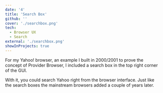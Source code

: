 ```yaml
---
date: '4'
title: 'Search Box'
github: ''
cover: './searchbox.png'
tech:
  - Browser UX
  - Search
external: './searchbox.png'
showInProjects: true
---
```


For my Yahoo! browser, an example I built in 2000/2001 to prove the concept of Provider Browser, I included a search box in the top right corner of the GUI.

With it, you could search Yahoo right from the browser interface. Just like the search boxes the mainstream browsers added a couple of years later.
